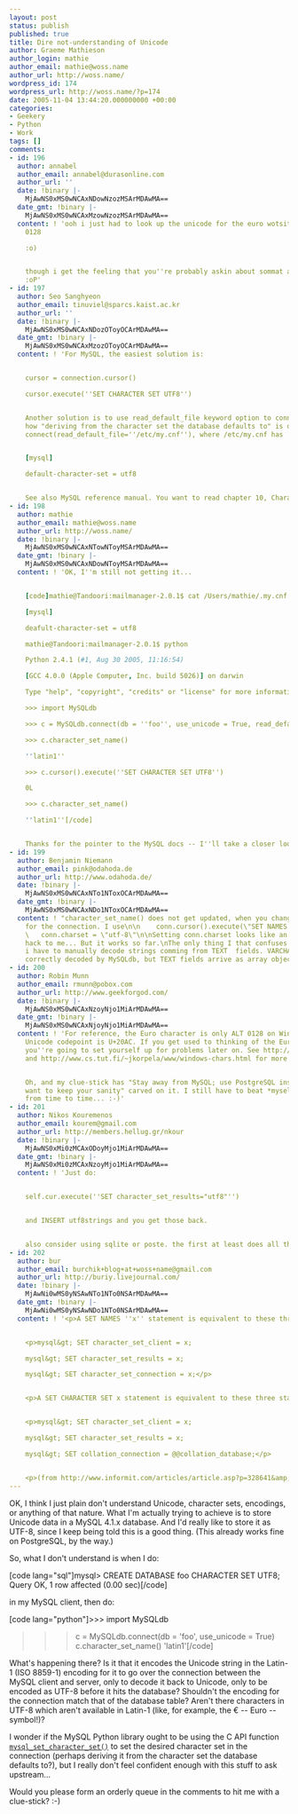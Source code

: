 ```yaml
---
layout: post
status: publish
published: true
title: Dire not-understanding of Unicode
author: Graeme Mathieson
author_login: mathie
author_email: mathie@woss.name
author_url: http://woss.name/
wordpress_id: 174
wordpress_url: http://woss.name/?p=174
date: 2005-11-04 13:44:20.000000000 +00:00
categories:
- Geekery
- Python
- Work
tags: []
comments:
- id: 196
  author: annabel
  author_email: annabel@durasonline.com
  author_url: ''
  date: !binary |-
    MjAwNS0xMS0wNCAxNDowNzozMSArMDAwMA==
  date_gmt: !binary |-
    MjAwNS0xMS0wNCAxMzowNzozMSArMDAwMA==
  content: ! 'ooh i just had to look up the unicode for the euro wotsit... its Alt
    0128

    :o)


    though i get the feeling that you''re probably askin about sommat a bit more technical
    :oP'
- id: 197
  author: Seo Sanghyeon
  author_email: tinuviel@sparcs.kaist.ac.kr
  author_url: ''
  date: !binary |-
    MjAwNS0xMS0wNCAxNDozOToyOCArMDAwMA==
  date_gmt: !binary |-
    MjAwNS0xMS0wNCAxMzozOToyOCArMDAwMA==
  content: ! 'For MySQL, the easiest solution is:


    cursor = connection.cursor()

    cursor.execute(''SET CHARACTER SET UTF8'')


    Another solution is to use read_default_file keyword option to connect. That''s
    how "deriving from the character set the database defaults to" is done. For example,
    connect(read_default_file=''/etc/my.cnf''), where /etc/my.cnf has


    [mysql]

    default-character-set = utf8


    See also MySQL reference manual. You want to read chapter 10, Character Set Support.'
- id: 198
  author: mathie
  author_email: mathie@woss.name
  author_url: http://woss.name/
  date: !binary |-
    MjAwNS0xMS0wNCAxNTowNToyMSArMDAwMA==
  date_gmt: !binary |-
    MjAwNS0xMS0wNCAxNDowNToyMSArMDAwMA==
  content: ! 'OK, I''m still not getting it...


    [code]mathie@Tandoori:mailmanager-2.0.1$ cat /Users/mathie/.my.cnf

    [mysql]

    deafult-character-set = utf8

    mathie@Tandoori:mailmanager-2.0.1$ python

    Python 2.4.1 (#1, Aug 30 2005, 11:16:54)

    [GCC 4.0.0 (Apple Computer, Inc. build 5026)] on darwin

    Type "help", "copyright", "credits" or "license" for more information.

    >>> import MySQLdb

    >>> c = MySQLdb.connect(db = ''foo'', use_unicode = True, read_default_file="/Users/mathie/.my.cnf")

    >>> c.character_set_name()

    ''latin1''

    >>> c.cursor().execute(''SET CHARACTER SET UTF8'')

    0L

    >>> c.character_set_name()

    ''latin1''[/code]


    Thanks for the pointer to the MySQL docs -- I''ll take a closer look this afternoon.'
- id: 199
  author: Benjamin Niemann
  author_email: pink@odahoda.de
  author_url: http://www.odahoda.de/
  date: !binary |-
    MjAwNS0xMS0wNCAxNTo1NToxOCArMDAwMA==
  date_gmt: !binary |-
    MjAwNS0xMS0wNCAxNDo1NToxOCArMDAwMA==
  content: ! "character_set_name() does not get updated, when you change the encoding
    for the connection. I use\n\n    conn.cursor().execute(\"SET NAMES 'utf8'\")\n
    \   conn.charset = \"utf-8\"\n\nSetting conn.charset looks like an pretty ugly
    hack to me... But it works so far.\nThe only thing I that confuses me, is that
    i have to manually decode strings comming from TEXT  fields. VARCHAR fields are
    correctly decoded by MySQLdb, but TEXT fields arrive as array objects..."
- id: 200
  author: Robin Munn
  author_email: rmunn@pobox.com
  author_url: http://www.geekforgod.com/
  date: !binary |-
    MjAwNS0xMS0wNCAxNzoyNjo1MiArMDAwMA==
  date_gmt: !binary |-
    MjAwNS0xMS0wNCAxNjoyNjo1MiArMDAwMA==
  content: ! 'For reference, the Euro character is only ALT 0128 on Windows. Its actual
    Unicode codepoint is U+20AC. If you get used to thinking of the Euro as ALT-0128,
    you''re going to set yourself up for problems later on. See http://www.cs.tut.fi/~jkorpela/html/euro.html
    and http://www.cs.tut.fi/~jkorpela/www/windows-chars.html for more details.


    Oh, and my clue-stick has "Stay away from MySQL; use PostgreSQL instead if you
    want to keep your sanity" carved on it. I still have to beat *myself* with it
    from time to time... :-)'
- id: 201
  author: Nikos Kouremenos
  author_email: kourem@gmail.com
  author_url: http://members.hellug.gr/nkour
  date: !binary |-
    MjAwNS0xMi0zMCAxODoyMjo1MiArMDAwMA==
  date_gmt: !binary |-
    MjAwNS0xMi0zMCAxNzoyMjo1MiArMDAwMA==
  content: ! 'Just do:


    self.cur.execute(''SET character_set_results="utf8"'')


    and INSERT utf8strings and you get those back.


    also consider using sqlite or poste. the first at least does all that by default.'
- id: 202
  author: bur
  author_email: burchik+blog+at+woss+name@gmail.com
  author_url: http://buriy.livejournal.com/
  date: !binary |-
    MjAwNi0wMS0yNSAwNTo1NTo0NSArMDAwMA==
  date_gmt: !binary |-
    MjAwNi0wMS0yNSAwNDo1NTo0NSArMDAwMA==
  content: ! '<p>A SET NAMES ''x'' statement is equivalent to these three statements:</p>


    <p>mysql&gt; SET character_set_client = x;

    mysql&gt; SET character_set_results = x;

    mysql&gt; SET character_set_connection = x;</p>


    <p>A SET CHARACTER SET x statement is equivalent to these three statements:</p>


    <p>mysql&gt; SET character_set_client = x;

    mysql&gt; SET character_set_results = x;

    mysql&gt; SET collation_connection = @@collation_database;</p>


    <p>(from http://www.informit.com/articles/article.asp?p=328641&amp;seqNum=3#336)</p>'
---
```

OK, I think I just plain don't understand Unicode, character sets, encodings, or anything of that nature.  What I'm actually trying to achieve is to store Unicode data in a MySQL 4.1.x database.  And I'd really like to store it as UTF-8, since I keep being told this is a good thing.  (This already works fine on PostgreSQL, by the way.)

So, what I don't understand is when I do:

[code lang="sql"]mysql> CREATE DATABASE foo CHARACTER SET UTF8;
Query OK, 1 row affected (0.00 sec)[/code]

in my MySQL client, then do:

[code lang="python"]>>> import MySQLdb
>>> c = MySQLdb.connect(db = 'foo', use_unicode = True)
>>> c.character_set_name()
'latin1'[/code]

What's happening there?  Is it that it encodes the Unicode string in the Latin-1 (ISO 8859-1) encoding for it to go over the connection between the MySQL client and server, only to decode it back to Unicode, only to be encoded as UTF-8 before it hits the database?  Shouldn't the encoding for the connection match that of the database table?  Aren't there characters in UTF-8 which aren't available in Latin-1 (like, for example, the &euro; -- Euro -- symbol!)?

I wonder if the MySQL Python library ought to be using the C API function <a href="http://dev.mysql.com/doc/refman/4.1/en/mysql-set-character-set.html"><code>mysql_set_character_set()</code></a> to set the desired character set in the connection (perhaps deriving it from the character set the database defaults to?), but I really don't feel confident enough with this stuff to ask upstream...

Would you please form an orderly queue in the comments to hit me with a clue-stick? :-)
